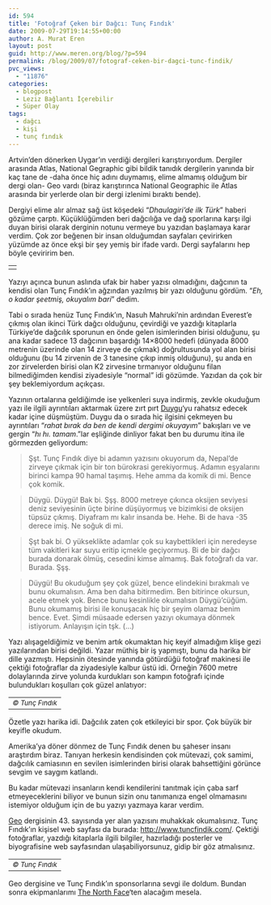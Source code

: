 ```yaml
---
id: 594
title: 'Fotoğraf Çeken bir Dağcı: Tunç Fındık'
date: 2009-07-29T19:14:55+00:00
author: A. Murat Eren
layout: post
guid: http://www.meren.org/blog/?p=594
permalink: /blog/2009/07/fotograf-ceken-bir-dagci-tunc-findik/
pvc_views:
  - "11876"
categories:
  - blogpost
  - Leziz Bağlantı İçerebilir
  - Süper Olay
tags:
  - dağcı
  - kişi
  - tunç fındık
---
```

Artvin&#8217;den dönerken Uygar&#8217;ın verdiği dergileri karıştırıyordum. Dergiler arasında Atlas, National Gegraphic gibi bildik tanıdık dergilerin yanında bir kaç tane de -daha önce hiç adını duymamış, elime almamış olduğum bir dergi olan- Geo vardı (biraz karıştırınca National Geographic ile Atlas arasında bir yerlerde olan bir dergi izlenimi bıraktı bende).

Dergiyi elime alır almaz sağ üst köşedeki &#8220;_Dhaulagiri&#8217;de ilk Türk_&#8221; haberi gözüme çarptı. Küçüklüğümden beri dağcılığa ve dağ sporlarına karşı ilgi duyan birisi olarak derginin notunu vermeye bu yazıdan başlamaya karar verdim. Çok zor beğenen bir insan olduğumdan sayfaları çevirirken yüzümde az önce ekşi bir şey yemiş bir ifade vardı. Dergi sayfalarını hep böyle çeviririm ben.

<table border="0" width="100%">
  <tr>
    <td align="center">
      <img title="Geo, 43. sayı kapağı" src="{{ site.baseurl }}/images/fotograf-ceken-bir-dagci-tunc-findik-geo.jpg" alt="" />
    </td>
  </tr>
</table>

Yazıyı açınca bunun aslında ufak bir haber yazısı olmadığını, dağcının ta kendisi olan Tunç Fındık&#8217;ın ağzından yazılmış bir yazı olduğunu gördüm. &#8220;_Eh, o kadar şeetmiş, okuyalım bari_&#8221; dedim.

Tabi o sırada henüz Tunç Fındık&#8217;ın, Nasuh Mahruki&#8217;nin ardından Everest&#8217;e çıkmış olan ikinci Türk dağcı olduğunu, çevirdiği ve yazdığı kitaplarla Türkiye&#8217;de dağcılık sporunun en önde gelen isimlerinden birisi olduğunu, şu ana kadar sadece 13 dağcının başardığı 14&#215;8000 hedefi (dünyada 8000 metrenin üzerinde olan 14 zirveye de çıkmak) doğrultusunda yol alan birisi olduğunu (bu 14 zirvenin de 3 tanesine çıkıp inmiş olduğunu), şu anda en zor zirvelerden birisi olan K2 zirvesine tırmanıyor olduğunu filan bilmediğimden kendisi ziyadesiyle &#8220;normal&#8221; idi gözümde. Yazıdan da çok bir şey beklemiyordum açıkçası.

Yazının ortalarına geldiğimde ise yelkenleri suya indirmiş, zevkle okuduğum yazı ile ilgili ayrıntıları aktarmak üzere zırt pırt [Duygu](http://biyolokum.com)&#8216;yu rahatsız edecek kadar içine düşmüştüm. Duygu da o sırada hiç ilgisini çekmeyen bu ayrıntıları &#8220;_rahat bırak da ben de kendi dergimi okuyayım_&#8221; bakışları ve ve gergin &#8220;_hı hı. tamam_.&#8221;lar eşliğinde dinliyor fakat ben bu durumu itina ile görmezden geliyordum:

> Şşt. Tunç Fındık diye bi adamın yazısını okuyorum da, Nepal&#8217;de zirveye çıkmak için bir ton bürokrasi gerekiyormuş. Adamın eşyalarını birinci kampa 90 hamal taşımış. Hehe amma da komik di mi. Bence çok komik.

> Düygü. Düygü! Bak bi. Şşş. 8000 metreye çıkınca oksijen seviyesi deniz seviyesinin üçte birine düşüyormuş ve bizimkisi de oksijen tüpsüz çıkmış. Diyafram mı kalır insanda be. Hehe. Bi de hava -35 derece imiş. Ne soğuk di mi.

> Şşt bak bi. O yükseklikte adamlar çok su kaybettikleri için neredeyse tüm vakitleri kar suyu eritip içmekle geçiyormuş. Bi de bir dağcı burada donarak ölmüş, cesedini kimse almamış. Bak fotoğrafı da var. Burada. Şşş.

> Düygü! Bu okuduğum şey çok güzel, bence elindekini bırakmalı ve bunu okumalısın. Ama ben daha bitirmedim. Ben bitirince okursun, acele etmek yok. Bence bunu kesinlikle okumalısın Düygü&#8217;cüğüm. Bunu okumamış birisi ile konuşacak hiç bir şeyim olamaz benim bence. Evet. Şimdi müsaade edersen yazıyı okumaya dönmek istiyorum. Anlayışın için tşk. (&#8230;)

Yazı alışageldiğimiz ve benim artık okumaktan hiç keyif almadığım klişe gezi yazılarından birisi değildi. Yazar müthiş bir iş yapmıştı, bunu da harika bir dille yazmıştı. Hepsinin ötesinde yanında götürdüğü fotoğraf makinesi ile çektiği fotoğraflar da ziyadesiyle kalbur üstü idi. Örneğin 7600 metre dolaylarında zirve yolunda kurdukları son kampın fotoğrafı içinde bulundukları koşulları çok güzel anlatıyor:

<table border="0" width="100%">
  <tr>
    <td align="center">
      <img title="Tunç Fındık" src="{{ site.baseurl }}/images/fotograf-ceken-bir-dagci-tunc-findik-tunc-findik-01.jpg" alt="" /><br /> <small><em>© Tunç Fındık</em></small>
    </td>
  </tr>
</table>

Özetle yazı harika idi. Dağcılık zaten çok etkileyici bir spor. Çok büyük bir keyifle okudum.

Amerika&#8217;ya döner dönmez de Tunç Fındık denen bu şaheser insanı araştırdım biraz. Tanıyan herkesin kendisinden çok mütevazi, çok samimi, dağcılık camiasının en sevilen isimlerinden birisi olarak bahsettiğini görünce sevgim ve saygım katlandı.

Bu kadar mütevazi insanların kendi kendilerini tanıtmak için çaba sarf etmeyeceklerini biliyor ve bunun sizin onu tanımanıza engel olmamasını istemiyor olduğum için de bu yazıyı yazmaya karar verdim.

[Geo](http://www.geodergi.com.tr/) dergisinin 43. sayısında yer alan yazısını muhakkak okumalısınız. Tunç Fındık&#8217;ın kişisel web sayfası da burada: <http://www.tuncfindik.com/>. Çektiği fotoğraflar, yazdığı kitaplarla ilgili bilgiler, hazırladığı posterler ve biyografisine web sayfasından ulaşabiliyorsunuz, gidip bir göz atmalısınız.

<table border="0" width="100%">
  <tr>
    <td align="center">
      <img src="{{ site.baseurl }}/images/fotograf-ceken-bir-dagci-tunc-findik-tunc-findik-02.jpg" alt="" /><br /> <small><em>© Tunç Fındık</em></small>
    </td>
  </tr>
</table>

Geo dergisine ve Tunç Fındık&#8217;ın sponsorlarına sevgi ile doldum. Bundan sonra ekipmanlarımı [The North Face](http://www.thenorthface.com/)&#8216;ten alacağım mesela.
